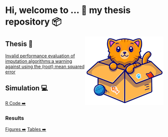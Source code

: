 # Hi, welcome to ... :wave:  my thesis repository :package:
<img align="right" width="250" src="/Simulation/Workspaces/img.png">

## Thesis :notebook:
[Invalid performance evaluation of imputation algorithms:a warning against using the (root) mean squared error](/Report/Thesis.pdf)

## Simulation :computer: 
[R Code :arrow_right:](/Simulation/)
### Results
[Figures :arrow_right:](/Simulation/Figures/) 
[Tables :arrow_right:](/Simulation/Tables/)
